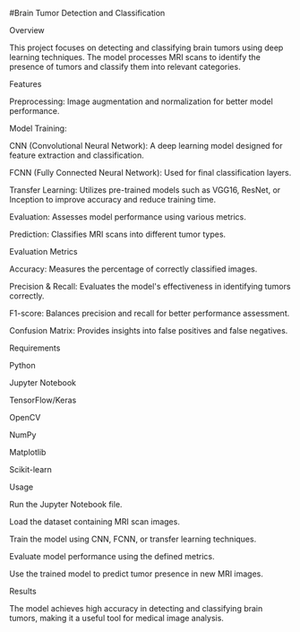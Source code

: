 #Brain Tumor Detection and Classification

Overview

This project focuses on detecting and classifying brain tumors using deep learning techniques. The model processes MRI scans to identify the presence of tumors and classify them into relevant categories.

Features

Preprocessing: Image augmentation and normalization for better model performance.

Model Training:

CNN (Convolutional Neural Network): A deep learning model designed for feature extraction and classification.

FCNN (Fully Connected Neural Network): Used for final classification layers.

Transfer Learning: Utilizes pre-trained models such as VGG16, ResNet, or Inception to improve accuracy and reduce training time.

Evaluation: Assesses model performance using various metrics.

Prediction: Classifies MRI scans into different tumor types.

Evaluation Metrics

Accuracy: Measures the percentage of correctly classified images.

Precision & Recall: Evaluates the model's effectiveness in identifying tumors correctly.

F1-score: Balances precision and recall for better performance assessment.

Confusion Matrix: Provides insights into false positives and false negatives.

Requirements

Python

Jupyter Notebook

TensorFlow/Keras

OpenCV

NumPy

Matplotlib

Scikit-learn

Usage

Run the Jupyter Notebook file.

Load the dataset containing MRI scan images.

Train the model using CNN, FCNN, or transfer learning techniques.

Evaluate model performance using the defined metrics.

Use the trained model to predict tumor presence in new MRI images.

Results

The model achieves high accuracy in detecting and classifying brain tumors, making it a useful tool for medical image analysis.
